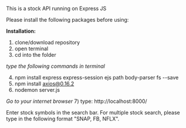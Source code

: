 This is a stock API running on Express JS

Please install the following packages before using:

**Installation:**

1) clone/download repository
2) open terminal
3) cd into the folder

*type the following commands in terminal*

4) npm install express express-session ejs path body-parser fs --save
5) npm install axios@0.16.2
6) nodemon server.js

*Go to your internet browser*
7) type: http://localhost:8000/

Enter stock symbols in the search bar. 
For multiple stock search, please type in the following format "SNAP, FB, NFLX".

